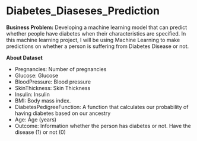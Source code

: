 # Diabetes_Diaseses_Prediction
**Business Problem:**  Developing a machine learning model that can predict whether people have diabetes when their characteristics are specified. In this machine learning project, I will be using Machine Learning to make predictions on whether a person is suffering from Diabetes Disease or not.

**About Dataset**
* Pregnancies: Number of pregnancies
* Glucose: Glucose
* BloodPressure: Blood pressure
* SkinThickness: Skin Thickness
* Insulin: Insulin
* BMI: Body mass index.
* DiabetesPedigreeFunction: A function that calculates our probability of having diabetes based on our ancestry
* Age: Age (years)
* Outcome: Information whether the person has diabetes or not. Have the disease (1) or not (0)
